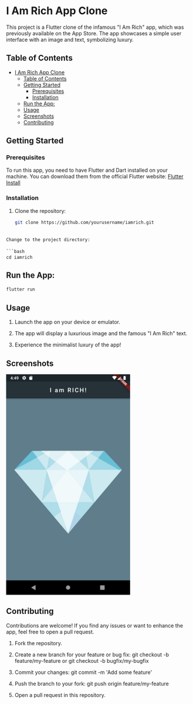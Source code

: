 # I Am Rich App Clone

This project is a Flutter clone of the infamous "I Am Rich" app, which was previously available on the App Store. The app showcases a simple user interface with an image and text, symbolizing luxury.

## Table of Contents

- [I Am Rich App Clone](#i-am-rich-app-clone)
  - [Table of Contents](#table-of-contents)
  - [Getting Started](#getting-started)
    - [Prerequisites](#prerequisites)
    - [Installation](#installation)
  - [Run the App:](#run-the-app)
  - [Usage](#usage)
  - [Screenshots](#screenshots)
  - [Contributing](#contributing)

## Getting Started

### Prerequisites

To run this app, you need to have Flutter and Dart installed on your machine. You can download them from the official Flutter website: [Flutter Install](https://flutter.dev/docs/get-started/install)

### Installation

1. Clone the repository:

   ```bash
   git clone https://github.com/yourusername/iamrich.git

  ```

Change to the project directory:

 ```bash
cd iamrich
   ```

## Run the App:
 ```bash
flutter run
   ```

## Usage
1. Launch the app on your device or emulator.

2. The app will display a luxurious image and the famous "I Am Rich" text.

3. Experience the minimalist luxury of the app!

## Screenshots
![ScreenShot](./forgit/screenshot.png)


## Contributing
Contributions are welcome! If you find any issues or want to enhance the app, feel free to open a pull request.

1. Fork the repository.

2. Create a new branch for your feature or bug fix: git checkout -b feature/my-feature or git checkout -b bugfix/my-bugfix

3. Commit your changes: git commit -m 'Add some feature'

4. Push the branch to your fork: git push origin feature/my-feature

5. Open a pull request in this repository.